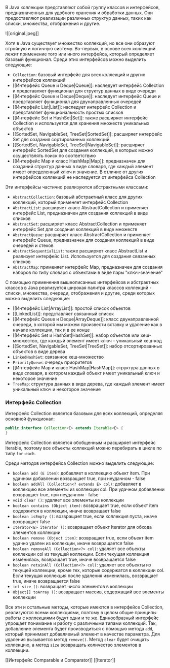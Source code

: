   
В Java коллекции представляют собой группу классов и интерфейсов, предназначенных для удобного хранения и обработки данных. Они предоставляют реализации различных структур данных, таких как списки, множества, отображения и другие.

![[original.jpeg]]

Хотя в Java существует множество коллекций, но все они образуют стройную и логичную систему. Во-первых, в основе всех коллекций лежит применение того или иного интерфейса, который определяет базовый функционал. Среди этих интерфейсов можно выделить следующие:

- `Collection`: базовый интерфейс для всех коллекций и других интерфейсов коллекций
- [[Интерфейс Queue и Deque|Queue]]: наследует интерфейс Collection и представляет функционал для структур данных в виде очереди
- [[Интерфейс Queue и Deque|Deque]]: наследует интерфейс Queue и представляет функционал для двунаправленных очередей
- [[Интерфейс List|List]]: наследует интерфейс Collection и представляет функциональность простых списков
- [[Интерфейс Set и HashSet|Set]]: также расширяет интерфейс Collection и используется для хранения множеств уникальных объектов
- [[SortedSet, NavigableSet, TreeSet|SortedSet]]: расширяет интерфейс Set для создания сортированных коллекций
- [[SortedSet, NavigableSet, TreeSet|NavigableSet]]: расширяет интерфейс SortedSet для создания коллекций, в которых можно осуществлять поиск по соответствию
- [[Интерфейс Map и класс HashMap|Map]]: предназначен для созданий структур данных в виде словаря, где каждый элемент имеет определенный ключ и значение. В отличие от других интерфейсов коллекций не наследуется от интерфейса Collection

Эти интерфейсы частично реализуются абстрактными классами:

- `AbstractCollection`: базовый абстрактный класс для других коллекций, который применяет интерфейс Collection
- `AbstractList`: расширяет класс AbstractCollection и применяет интерфейс List, предназначен для создания коллекций в виде списков
- `AbstractSet`: расширяет класс AbstractCollection и применяет интерфейс Set для создания коллекций в виде множеств
- `AbstractQueue`: расширяет класс AbstractCollection и применяет интерфейс Queue, предназначен для создания коллекций в виде очередей и стеков
- `AbstractSequentialList`: также расширяет класс AbstractList и реализует интерфейс List. Используется для создания связанных списков
- `AbstractMap`: применяет интерфейс Map, предназначен для создания наборов по типу словаря с объектами в виде пары "ключ-значение"

С помощью применения вышеописанных интерфейсов и абстрактных классов в Java реализуется широкая палитра классов коллекций - списки, множества, очереди, отображения и другие, среди которых можно выделить следующие:

- [[Интерфейс List|ArrayList]]: простой список объектов
- [[LinkedList]]: представляет связанный список
- [[Интерфейс Queue и Deque|ArrayDeque]]: класс двунаправленной очереди, в которой мы можем произвести вставку и удаление как в начале коллекции, так и в ее конце
- [[Интерфейс Set и HashSet|HashSet]]: набор объектов или хеш-множество, где каждый элемент имеет ключ - уникальный хеш-код
- [[SortedSet, NavigableSet, TreeSet|TreeSet]]: набор отсортированных объектов в виде дерева
- `LinkedHashSet`: связанное хеш-множество
- `PriorityQueue`: очередь приоритетов
- [[Интерфейс Map и класс HashMap|HashMap]]: структура данных в виде словаря, в котором каждый объект имеет уникальный ключ и некоторое значение
- `TreeMap`: структура данных в виде дерева, где каждый элемент имеет уникальный ключ и некоторое значение

### Интерфейс **Collection**
Интерфейс Collection является базовым для всех коллекций, определяя основной функционал:

```java
public interface Collection<E> extends Iterable<E> {
}
```

Интерфейс Collection является обобщенным и расширяет интерфейс Iterable, поэтому все объекты коллекций можно перебирать в цикле по типу `for-each`.

Среди методов интерфейса Collection можно выделить следующие:

- `boolean add (E item)`: добавляет в коллекцию объект item. При удачном добавлении возвращает true, при неудачном - false
- `boolean addAll (Collection<? extends E> col)`: добавляет в коллекцию все элементы из коллекции col. При удачном добавлении возвращает true, при неудачном - false
- `void clear ()`: удаляет все элементы из коллекции
- `boolean contains (Object item)`: возвращает true, если объект item содержится в коллекции, иначе возвращает false
- `boolean isEmpty ()`: возвращает true, если коллекция пуста, иначе возвращает false
- `Iterator<E> iterator ()`: возвращает объект Iterator для обхода элементов коллекции
- `boolean remove (Object item)`: возвращает true, если объект item удачно удален из коллекции, иначе возвращается false
- `boolean removeAll (Collection<?> col)`: удаляет все объекты коллекции col из текущей коллекции. Если текущая коллекция изменилась, возвращает true, иначе возвращается false
- `boolean retainAll (Collection<?> col)`: удаляет все объекты из текущей коллекции, кроме тех, которые содержатся в коллекции col. Если текущая коллекция после удаления изменилась, возвращает true, иначе возвращается false
- `int size ()`: возвращает число элементов в коллекции
- `Object[] toArray ()`: возвращает массив, содержащий все элементы коллекции

Все эти и остальные методы, которые имеются в интерфейсе Collection, реализуются всеми коллекциями, поэтому в целом общие принципы работы с коллекциями будут одни и те же. Единообразный интерфейс упрощает понимание и работу с различными типами коллекций. Так, добавление элемента будет производиться с помощью метода `add`, который принимает добавляемый элемент в качестве параметра. Для удаления вызывается метод `remove()`. Метод `clear` будет очищать коллекцию, а метод `size` возвращать количество элементов в коллекции.

[[Интерфейс Comparable и Comparator]]
[[Iterator]]